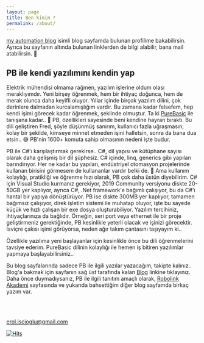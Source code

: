 ```yaml
---
layout: page
title: Ben kimim ?
permalink: /about/
---
```


[my automation blog](https://erolcum.blogspot.com) isimli blog sayfamda bulunan profilime bakabilirsin. Ayrıca bu sayfanın altında bulunan linklerden de bilgi alabilir, bana mail atabilirsin. 👋

## PB ile kendi yazılımını kendin yap

Elektrik mühendisi olmama rağmen, yazılım işlerine oldum olası meraklıyımdır. Yeni birşey öğrenmek, hem bir ihtiyaç doğunca, hem de merak olunca daha keyifli oluyor. Yıllar içinde birçok yazılım dilini, çok derinlere dalmadan kurcalamışlığım vardır. Bu zamana kadar felsefem, hep kendi işimi görecek kadar öğrenmek, şeklinde olmuştur. Ta ki [PureBasic](https://www.purebasic.com) ile tanışana kadar.. 🤩 PB, özellikleri sayesinde beni kendine hayran bıraktı. Bu dili geliştiren Fred, şöyle düşünmüş sanırım, kullanıcı fazla uğraşmasın, kolay bir şekilde, kimseye minnet etmeden işini halletsin, sonra da bana dua etsin.. 😅 PB'nin 1600+ komuta sahip olmasının nedeni işte budur.

PB ile C#'ı karşılaştırmak gerekirse.. C#, dil yapısı ve kütüphane sayısı olarak daha gelişmiş bir dil şüphesiz. C# içinde, linq, generics gibi yapıları barındırıyor. Her ne kadar bu yapıları, endüstriyel otomasyon projelerinde kullanan birisini görmesem de kullananlar vardır belki de. 🤔 Ama kullanım kolaylığı, pratikliği ve öğrenme hızı olarak, PB çok daha üstün diyebilirim. C# için Visual Studio kurmanız gerekiyor, 2019 Community versiyonu diskte 20-50GB yer kaplıyor, ayrıca C#, .Net framework'e bağımlı çalışıyor, bu da C#'ı hantal bir yapıya dönüştürüyor. PB ise diskte 300MB yer kaplıyor, tamamen bağımsız çalışıyor, direk işletim sistemi ile muhatap oluyor, işte bu sayede küçük ve hızlı çalışan bir exe dosya oluşturabiliyor. Yazılım tercihiniz, ihtiyaçlarınıza da bağlıdır. Örneğin, seri port veya ethernet ile bir proje geliştirmeniz gerektiğinde, PB kesinlikle yeterli olacak ve işinizi görecektir. İsviçre çakısı işimi görüyorsa, neden ağır takım çantasını taşıyayım ki..

Özellikle yazılıma yeni başlayanlar için kesinlikle önce bu dili öğrenmelerini tavsiye ederim. PureBasic dilinin kolaylığı ile hemen iş bitiren yazılımlar yapmaya başlayabilirsiniz..

Bu blog sayfalarında sadece PB ile ilgili yazılar yazacağım, takipte kalınız.. Blog'a bakmak için sayfanın sağ üst tarafında kalan [Blog](https://erolcum.github.io/) linkine tıklayınız. Daha önce duymadıysanız, PB ile ilgili tanıtım amaçlı olarak, [Robolink Akademi](https://akademi.robolinkmarket.com/purebasic-nedir) sayfasında ve yukarıda bahsettiğim diğer blog sayfamda birkaç yazım var.

<br><br>

[erol.iscioglu@gmail.com](mailto:erol.iscioglu@gmail.com)

[![Hits](https://hits.seeyoufarm.com/api/count/incr/badge.svg?url=https%3A%2F%2Ferolcum.github.io%2Fabout%2F&count_bg=%2379C83D&title_bg=%23555555&icon=&icon_color=%23E7E7E7&title=PAGE+VIEWS&edge_flat=false)](https://hits.seeyoufarm.com)
